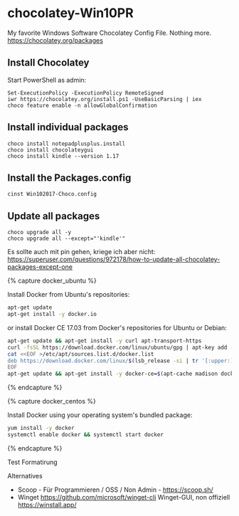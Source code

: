 # chocolatey-Win10PR
My favorite Windows Software Chocolatey Config File. Nothing more.  
https://chocolatey.org/packages

## Install Chocolatey
Start PowerShell as admin:

    Set-ExecutionPolicy -ExecutionPolicy RemoteSigned
    iwr https://chocolatey.org/install.ps1 -UseBasicParsing | iex
    choco feature enable -n allowGlobalConfirmation
    
## Install individual packages
    choco install notepadplusplus.install
    choco install chocolateygui
    choco install kindle --version 1.17
    
## Install the Packages.config
    cinst Win102017-Choco.config
    
## Update all packages
    choco upgrade all -y
    choco upgrade all --except="'kindle'"

Es sollte auch mit pin gehen, kriege ich aber nicht:
https://superuser.com/questions/972178/how-to-update-all-chocolatey-packages-except-one




{% capture docker_ubuntu %}

Install Docker from Ubuntu's repositories:

```bash
apt-get update
apt-get install -y docker.io
```

or install Docker CE 17.03 from Docker's repositories for Ubuntu or Debian:

```bash
apt-get update && apt-get install -y curl apt-transport-https
curl -fsSL https://download.docker.com/linux/ubuntu/gpg | apt-key add -
cat <<EOF >/etc/apt/sources.list.d/docker.list
deb https://download.docker.com/linux/$(lsb_release -si | tr '[:upper:]' '[:lower:]') $(lsb_release -cs) stable
EOF
apt-get update && apt-get install -y docker-ce=$(apt-cache madison docker-ce | grep 17.03 | head -1 | awk '{print $3}')
```

{% endcapture %}

{% capture docker_centos %}

Install Docker using your operating system's bundled package:

```bash
yum install -y docker
systemctl enable docker && systemctl start docker
```

{% endcapture %}

Test Formatirung


Alternatives
* Scoop - Für Programmieren / OSS / Non Admin - https://scoop.sh/   
* Winget https://github.com/microsoft/winget-cli
  Winget-GUI, non offiziell		https://winstall.app/
  
